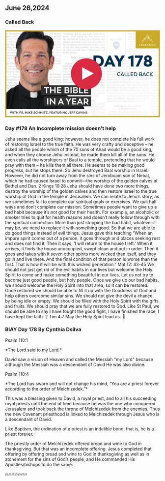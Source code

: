 ## June 26,2024

### Called Back

[![Called Back](https://raw.githubusercontent.com/linusjf/BIAY/main/June/jpgs/Day178.jpg)](https://youtu.be/hRVEJkYQTZw "Called Back")

### Day #178 An Incomplete mission doesn’t help

Jehu seems like a good king; however, he does not complete his full work of restoring Israel to the true faith. He was very crafty and deceptive – he asked all the people which of the 70 sons of Ahad would be a good king, and when they choose Jehu instead, he made them kill all of the sons. He even calls all the worshipers of Baal to a temple, pretending that he would pray with them – he kills them all there. He seems to be making good progress, but he stops there.
So Jehu destroyed Baal worship in Israel. However, he did not turn away from the sins of Jeroboam son of Nebat, which he had caused Israel to commit—the worship of the golden calves at Bethel and Dan. 2 Kings 10:28
Jehu should have done two more things, destroy the worship of the golden calves and then restore Israel to the true worship of God in the temple in Jerusalem.
We can relate to Jehu’s story, as we sometimes fail to complete our spiritual goals or exercises. We quit half ways and don’t complete our mission. Sometimes people want to give up a bad habit because it’s not good for their health. For example, an alcoholic or smoker tries to quit for health reasons and doesn’t really follow through with the spiritual connection. More than just stopping the bad habit, whatever it may be, we need to replace it with something good.
So that we are able to do good things instead of evil things.
Jesus gave this teaching
“When an impure spirit comes out of a person, it goes through arid places seeking rest and does not find it. Then it says, ‘I will return to the house I left.’ When it arrives, it finds the house unoccupied, swept clean and put in order. Then it goes and takes with it seven other spirits more wicked than itself, and they go in and live there. And the final condition of that person is worse than the first. That is how it will be with this wicked generation.” Mat 12: 43-45
We should not just get rid of the evil habits in our lives but welcome the Holy Spirit to come and make something beautiful in our lives. Let us not try to become just good people, but holy people. Once we give up our bad habits, we should welcome the Holy Spirit into that area, so it can be restored. Once restored we should be able to fill it up with the Goodness of God and help others overcome similar sins. We should not give the devil a chance, by being idle or empty. We should be filled with the Holy Spirit with the gifts and fruits. We should pray that we are fully restored to God.
Like St Paul, we should be able to say
I have fought the good fight, I have finished the race, I have kept the faith. 2 Tim 4:7
May the Holy Spirit lead us. 🙏

### BIAY Day 178 By Cynthia Dsilva

Psalm 110:1

\*The Lord said to my Lord.\*

David saw a vision of Heaven and called the Messiah "my Lord" because although the Messiah was a descendant of David He was also divine.

Psalm 110:4

\*The Lord has sworn and will not change his mind, “You are a priest forever according to the order of Melchizedek.”\*

This was a blessing given to David, a royal priest, and to all his succeeding royal priests until the end of time because he was the one who conquered Jerusalem and took back the throne of Melchizedek from the enemies.
Thus the new Covenant priesthood is linked to Melchizedek through Jesus who is a descendant of David.

Like Baptism, the ordination of a priest is an indelible bond, that is, he is a priest forever.

The priestly order of Melchizedek offered bread and wine to God in thanksgiving.  But that was an incomplete offering.  Jesus completed that offering by offering bread and wine to God in thanksgiving as well as in atonement for the sins of God’s people, and He commanded His Apostles/bishops to do the same.

🔥🔥🔥🔥🔥🔥🔥

